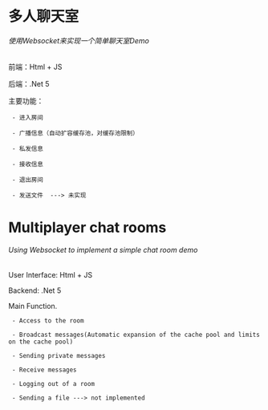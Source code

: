 # 多人聊天室

######  使用Websocket来实现一个简单聊天室Demo
前端：Html + JS

后端：.Net 5

主要功能：

     
	 - 进入房间
     
	 - 广播信息（自动扩容缓存池，对缓存池限制）
   
	 - 私发信息
   
	 - 接收信息
   
	 - 退出房间
   
	 - 发送文件  ---> 未实现
   
# Multiplayer chat rooms

###### Using Websocket to implement a simple chat room demo
User Interface: Html + JS

Backend: .Net 5

Main Function.

     - Access to the room
     
	 - Broadcast messages(Automatic expansion of the cache pool and limits on the cache pool)
   
	 - Sending private messages
   
	 - Receive messages
   
	 - Logging out of a room
   
	 - Sending a file ---> not implemented
   
